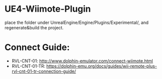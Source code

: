 # UE4-Wiimote-Plugin

place the folder under UnrealEngine/Engine/Plugins/Experimental/, and regenerate&build the project.

# Connect Guide: 
* RVL-CNT-01: http://www.dolphin-emulator.com/connect-wiimote.html
* RVL-CNT-01-TR: https://dolphin-emu.org/docs/guides/wii-remote-plus-rvl-cnt-01-tr-connection-guide/